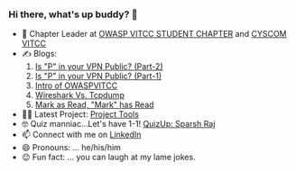 ### Hi there, what's up buddy? 👋

- 🧔 Chapter Leader at [OWASP VITCC STUDENT CHAPTER](https://owasp.org/www-chapter-vellore-institute-of-technology-student-chapter/) and [CYSCOM VITCC](https://cyscomvit.com)
- ✍ Blogs:
   1. [Is "P" in your VPN Public? (Part-2)](https://blog.owaspvit.com/2021/07/is-p-in-your-vpn-public-part-2.html)
   2. [Is "P" in your VPN Public? (Part-1)](https://blog.owaspvit.com/2021/07/is-p-in-your-vpn-publicpart-1.html)
   3. [Intro of OWASPVITCC](https://medium.owaspvit.com/about-owasp-vitcc-897bfd2d0841)
   4. [Wireshark Vs. Tcpdump](https://blog.owaspvit.com/2021/01/wireshark-vs-tcpdump.html)
   5. [Mark as Read, "Mark" has Read](https://sparshraj.medium.com/mark-as-read-mark-has-read-8ee5cf349f5c)
- 👨‍💻 Latest Project: [Project Tools](https://owaspvit.com/project_tools/)
- 🤓 Quiz manniac...Let's have 1-1! [QuizUp: Sparsh Raj](https://www.quizup.com/)
- 📫 Connect with me on [LinkedIn](https://www.linkedin.com/in/sparsh-raj-sr2610)
- 😄 Pronouns: ... he/his/him
- 😉 Fun fact: ... you can laugh at my lame jokes.

